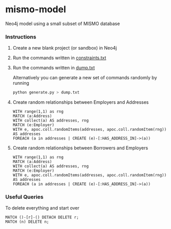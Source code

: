 # mismo-model
Neo4j model using a small subset of MISMO database

### Instructions

1. Create a new blank project (or sandbox) in Neo4j
2. Run the commands written in [constraints.txt](constraints.txt)
3. Run the commands written in [dump.txt](dump.txt)

    Alternatively you can generate a new set of commands randomly by running
    ```bash
    python generate.py > dump.txt
    ```

4. Create random relationships between Employers and Addresses
    ```Cypher
    WITH range(1,1) as rng
    MATCH (a:Address)
    WITH collect(a) AS addresses, rng
    MATCH (e:Employer)
    WITH e, apoc.coll.randomItems(addresses, apoc.coll.randomItem(rng)) AS addresses
    FOREACH (a in addresses | CREATE (e)-[:HAS_ADDRESS_IN]->(a))
    ```

5. Create random relationships between Borrowers and Employers
    ```Cypher
    WITH range(1,1) as rng
    MATCH (a:Address)
    WITH collect(a) AS addresses, rng
    MATCH (e:Employer)
    WITH e, apoc.coll.randomItems(addresses, apoc.coll.randomItem(rng)) AS addresses
    FOREACH (a in addresses | CREATE (e)-[:HAS_ADDRESS_IN]->(a))
    ```

### Useful Queries

To delete everything and start over
```Cypher
MATCH ()-[r]-() DETACH DELETE r;
MATCH (n) DELETE n;
```
